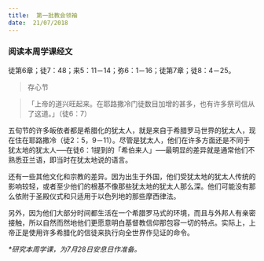 ```yaml
---
title:  第一批教会领袖
date:  21/07/2018
---
```


### 阅读本周学课经文

徒第6章；徒7：48；来5：11－14；弥6：1－16；徒第7章；徒8：4－25。

> <p>存心节</p>

> 「上帝的道兴旺起来。在耶路撒冷门徒数目加增的甚多，也有许多祭司信从了这道。」（徒6：7）

五旬节的许多皈依者都是希腊化的犹太人，就是来自于希腊罗马世界的犹太人，现在住在耶路撒冷（徒2：5，9－11）。尽管是犹太人，他们在许多方面还是不同于犹太地的犹太人──在徒6：1提到的「希伯来人」──最明显的差异就是通常他们不熟悉亚兰语，即当时在犹太地说的语言。

还有一些其他文化和宗教的差异。因为出生于外国，他们受犹太地的犹太人传统的影响较轻，或者至少他们的根基不像那些犹太地的犹太人那么深。他们可能没有那么依附于圣殿仪式和只适用于以色列地的那些摩西律法。

另外，因为他们大部分时间都生活在一个希腊罗马式的环境，而且与外邦人有亲密接触，所以自然而然地他们更愿意明白基督教信仰那包容一切的特点。实际上，上帝正是使用许多希腊化的信徒来执行向全世界作见证的命令。

_*研究本周学课，为7月28日安息日作准备。_